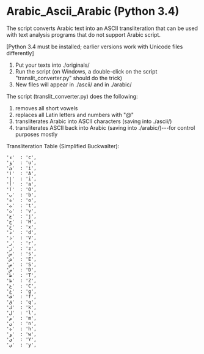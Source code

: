 # Arabic_Ascii_Arabic (Python 3.4)
The script converts Arabic text into an ASCII transliteration that can be used with text analysis programs that do not support Arabic script.

[Python 3.4 must be installed; earlier versions work with Unicode files differently]

1. Put your texts into ./originals/
2. Run the script (on Windows, a double-click on the script "translit_converter.py" should do the trick)
3. New files will appear in ./ascii/ and in ./arabic/

The script (translit_converter.py) does the following:
1. removes all short vowels
2. replaces all Latin letters and numbers with "@"
3. transliterates Arabic into ASCII characters (saving into ./ascii/)
4. transliterates ASCII back into Arabic (saving into ./arabic/)---for control purposes mostly

Transliteration Table (Simplified Buckwalter):

    'ء'  : 'c',
    'ؤ'  : 'u',
    'ئ'  : 'i',
    'ا'  : 'A',
    'إ'  : 'i',
    'أ'  : 'a',
    'آ'  : 'O',
    'ب'  : 'b',
    'ة'  : 'o',
    'ت'  : 't',
    'ث'  : 'v',
    'ج'  : 'j',
    'ح'  : 'H',
    'خ'  : 'x',
    'د'  : 'd',
    'ذ'  : 'V',
    'ر'  : 'r',
    'ز'  : 'z',
    'س'  : 's',
    'ش'  : 'E',
    'ص'  : 'S',
    'ض'  : 'D',
    'ط'  : 'T',
    'ظ'  : 'Z',
    'ع'  : 'C',
    'غ'  : 'g',
    'ف'  : 'f',
    'ق'  : 'q',
    'ك'  : 'k',
    'ل'  : 'l',
    'م'  : 'm',
    'ن'  : 'n',
    'ه'  : 'h',
    'و'  : 'w',
    'ى'  : 'Y',
    'ي'  : 'y',

